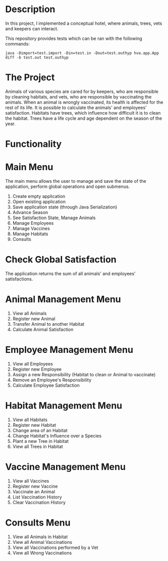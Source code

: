 # Description

In this project, I implemented a conceptual hotel, where animals, trees, vets and keepers can interact.

This repository provides tests which can be ran with the following commands:

```
java -Dimport=test.import -Din=test.in -Dout=test.outhyp hva.app.App
diff -b test.out test.outhyp
```

# The Project
Animals of various species are cared for by keepers, who are responsible by cleaning habitats, and vets, who are responsible by vaccinating the animals. When an animal is wrongly vaccinated, its health is affected for the rest of its life. It is possible to calculate the animals' and employees' satisfaction.
Habitats have trees, which influence how difficult it is to clean the habitat. Trees have a life cycle and age dependent on the season of the year.

# Functionality

# Main Menu
The main menu allows the user to manage and save the state of the application, perform global operations and open submenus. 

1. Create empty application
2. Open existing application
3. Save application state (through Java Serialization)
4. Advance Season
5. See Satisfaction State, Manage Animals
6. Manage Employees
7. Manage Vaccines
8. Manage Habitats
9. Consults
    
# Check Global Satisfaction
The application returns the sum of all animals' and employees' satisfactions.

# Animal Management Menu

1. View all Animals 
2. Register new Animal
3. Transfer Animal to another Habitat 
4. Calculate Animal Satisfaction
   
# Employee Management Menu

1. View all Employees
2. Register new Employee 
3. Assign a new Responsibility (Habitat to clean or Animal to vaccinate) 
4. Remove an Employee's Responsibility
5. Calculate Employee Satisfaction

# Habitat Management Menu

1. View all Habitats
2. Register new Habitat 
3. Change area of an Habitat 
4. Change Habitat's Influence over a Species
5. Plant a new Tree in Habitat
6. View all Trees in Habitat

# Vaccine Management Menu

1. View all Vaccines
2. Register new Vaccine
3. Vaccinate an Animal
4. List Vaccination History
5. Clear Vaccination History

# Consults Menu

1. View all Animals in Habitat
2. View all Animal Vaccinations
3. View all Vaccinations performed by a Vet
4. View all Wrong Vaccinations
